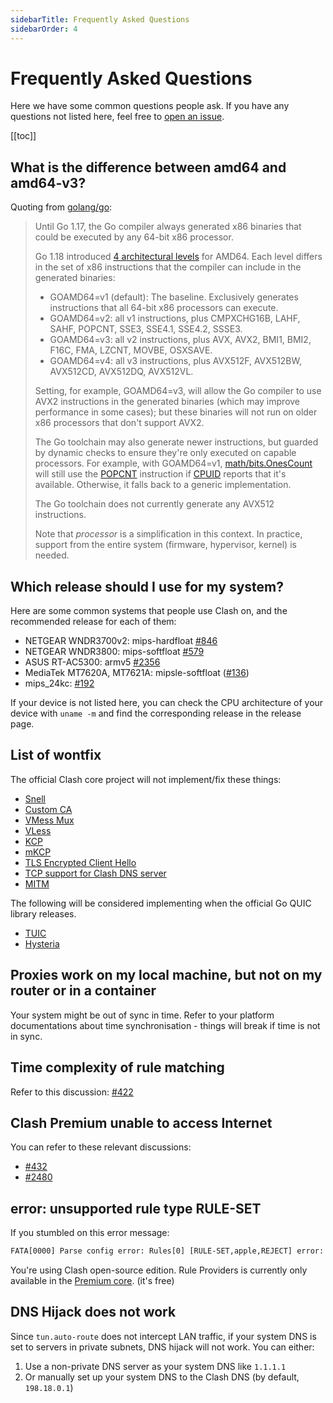 ```yaml
---
sidebarTitle: Frequently Asked Questions
sidebarOrder: 4
---
```


# Frequently Asked Questions

Here we have some common questions people ask. If you have any questions not listed here, feel free
to [open an issue](https://github.com/pp-chicken/clash-core-backup/issues/new/choose).

[[toc]]

## What is the difference between amd64 and amd64-v3?

Quoting from [golang/go](https://github.com/golang/go/wiki/MinimumRequirements#amd64):

> Until Go 1.17, the Go compiler always generated x86 binaries that could be executed by any 64-bit x86 processor.
>
> Go 1.18 introduced [4 architectural levels](https://en.wikipedia.org/wiki/X86-64#Microarchitecture_levels) for AMD64.
> Each level differs in the set of x86 instructions that the compiler can include in the generated binaries:
>
> * GOAMD64=v1 (default): The baseline. Exclusively generates instructions that all 64-bit x86 processors can execute.
> * GOAMD64=v2: all v1 instructions, plus CMPXCHG16B, LAHF, SAHF, POPCNT, SSE3, SSE4.1, SSE4.2, SSSE3.
> * GOAMD64=v3: all v2 instructions, plus AVX, AVX2, BMI1, BMI2, F16C, FMA, LZCNT, MOVBE, OSXSAVE.
> * GOAMD64=v4: all v3 instructions, plus AVX512F, AVX512BW, AVX512CD, AVX512DQ, AVX512VL.
>
> Setting, for example, GOAMD64=v3, will allow the Go compiler to use AVX2 instructions in the generated binaries (which
> may improve performance in some cases); but these binaries will not run on older x86 processors that don't support
> AVX2.
>
> The Go toolchain may also generate newer instructions, but guarded by dynamic checks to ensure they're only executed
> on capable processors. For example, with GOAMD64=v1, [math/bits.OnesCount](https://pkg.go.dev/math/bits#OnesCount)
> will
> still use the [POPCNT](https://www.felixcloutier.com/x86/popcnt) instruction
> if [CPUID](https://www.felixcloutier.com/x86/cpuid) reports that it's available. Otherwise, it falls back to a generic
> implementation.
>
> The Go toolchain does not currently generate any AVX512 instructions.
>
> Note that *processor* is a simplification in this context. In practice, support from the entire system (firmware,
> hypervisor, kernel) is needed.

## Which release should I use for my system?

Here are some common systems that people use Clash on, and the recommended release for each of them:

- NETGEAR WNDR3700v2: mips-hardfloat [#846](https://github.com/pp-chicken/clash-core-backup/issues/846)
- NETGEAR WNDR3800: mips-softfloat [#579](https://github.com/pp-chicken/clash-core-backup/issues/579)
- ASUS RT-AC5300: armv5 [#2356](https://github.com/pp-chicken/clash-core-backup/issues/2356)
- MediaTek MT7620A, MT7621A: mipsle-softfloat ([#136](https://github.com/pp-chicken/clash-core-backup/issues/136))
- mips_24kc: [#192](https://github.com/pp-chicken/clash-core-backup/issues/192)

If your device is not listed here, you can check the CPU architecture of your device with `uname -m` and find the
corresponding release in the release page.

## List of wontfix

The official Clash core project will not implement/fix these things:

- [Snell](https://github.com/pp-chicken/clash-core-backup/issues/2466)
- [Custom CA](https://github.com/pp-chicken/clash-core-backup/issues/2333)
- [VMess Mux](https://github.com/pp-chicken/clash-core-backup/issues/450)
- [VLess](https://github.com/pp-chicken/clash-core-backup/issues/1185)
- [KCP](https://github.com/pp-chicken/clash-core-backup/issues/16)
- [mKCP](https://github.com/pp-chicken/clash-core-backup/issues/2308)
- [TLS Encrypted Client Hello](https://github.com/pp-chicken/clash-core-backup/issues/2295)
- [TCP support for Clash DNS server](https://github.com/pp-chicken/clash-core-backup/issues/368)
- [MITM](https://github.com/pp-chicken/clash-core-backup/issues/227#issuecomment-508693628)

The following will be considered implementing when the official Go QUIC library releases.

- [TUIC](https://github.com/pp-chicken/clash-core-backup/issues/2222)
- [Hysteria](https://github.com/pp-chicken/clash-core-backup/issues/1863)

## Proxies work on my local machine, but not on my router or in a container

Your system might be out of sync in time. Refer to your platform documentations about time synchronisation - things will
break if time is not in sync.

## Time complexity of rule matching

Refer to this discussion: [#422](https://github.com/pp-chicken/clash-core-backup/issues/422)

## Clash Premium unable to access Internet

You can refer to these relevant discussions:

- [#432](https://github.com/pp-chicken/clash-core-backup/issues/432#issuecomment-571634905)
- [#2480](https://github.com/pp-chicken/clash-core-backup/issues/2480)

## error: unsupported rule type RULE-SET

If you stumbled on this error message:

```txt
FATA[0000] Parse config error: Rules[0] [RULE-SET,apple,REJECT] error: unsupported rule type RULE-SET
```

You're using Clash open-source edition. Rule Providers is currently only available in
the [Premium core](https://github.com/pp-chicken/clash-core-backup/releases/tag/premium). (it's free)

## DNS Hijack does not work

Since `tun.auto-route` does not intercept LAN traffic, if your system DNS is set to servers in private subnets, DNS
hijack will not work. You can either:

1. Use a non-private DNS server as your system DNS like `1.1.1.1`
2. Or manually set up your system DNS to the Clash DNS (by default, `198.18.0.1`)
